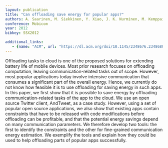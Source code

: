 ```yaml
---
layout: publication
title: "Can offloading save energy for popular apps?"
authors: A. Saarinen, M. Siekkinen, Y. Xiao, J. K. Nurminen, M. Kemppainen, P. Hui
conference: Mobicom
year: 2012
bibkey: SSX2012

additional_links:
   - {name: "ACM", url: "https://dl.acm.org/doi/10.1145/2348676.2348680"}
---
```

Offloading tasks to cloud is one of the proposed solutions for extending battery life of mobile devices. Most prior research focuses on offloading computation, leaving communication-related tasks out of scope. However, most popular applications today involve intensive communication that consumes a significant part of the overall energy. Hence, we currently do not know how feasible it is to use offloading for saving energy in such apps. In this paper, we first show that it is possible to save energy by offloading communication-related tasks of the app to the cloud. We use an open source Twitter client, AndTweet, as a case study. However, using a set of popular open source applications, we also show that existing apps contain constraints that have to be released with code modifications before offloading can be profitable, and that the potential energy savings depend on many communication parameters. We therefore develop two tools: the first to identify the constraints and the other for fine-grained communication energy estimation. We exemplify the tools and explain how they could be used to help offloading parts of popular apps successfully.
